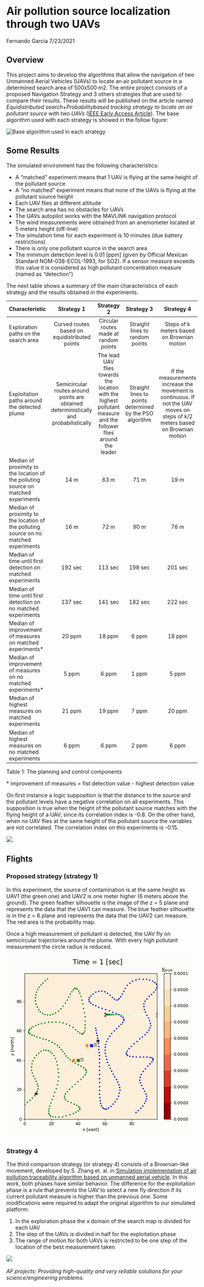 Air pollution source localization through two UAVs
================
Fernando Garcia
7/23/2021

## Overview

This project aims to develop the algorithms that allow the navigation of
two Unmanned Aerial Vehicles (UAVs) to locate an air pollutant source in
a determined search area of 500x500 m2. The entire project consists of a
proposed Navigation Strategy and 3 others strategies that are used to
compare their results. These results will be published on the article
named *Equidistributed search+Probabilitybased tracking strategy to
locate an air pollutant source with two UAVs* ([IEEE Early Access
Article](https://ieeexplore.ieee.org/search/searchresult.jsp?newsearch=true&queryText=Equidistributed%20search%2BProbability%20based%20tracking%20strategy%20to%20locate%20an%20air%20pollutant%20source%20with%20two%20UAVs)).
The base algorithm used with each strategy is showed in the follow
figure:

![Base algorithm used in each
strategy](./imgs/garci6_base_algorithm_for_the_experiments.svg)

## Some Results

The simulated environment has the following characteristics:

  - A “matched” experiment means that 1 UAV is flying at the same height
    of the pollutant source
  - A “no matched” experiment means that none of the UAVs is flying at
    the pollutant source height
  - Each UAV flies at different altitude
  - The search area has no obstacles for UAVs
  - The UAVs autopilot works with the MAVLINK navigation protocol
  - The wind measurements were obtained from an anemometer located at 5
    meters height (off-line)
  - The simulation time for each experiment is 10 minutes (due battery
    restrictions)
  - There is only one pollutant source in the search area
  - The minimum detection level is 0.01 \[ppm\] (given by Official
    Mexican Standard NOM-038-ECOL-1993, for SO2). If a sensor measure
    exceeds this value it is considered as high pollutant concentration
    measure (named as “detection”)

The next table shows a summary of the main characteristics of each
strategy and the results obtained in the experiments.

| Characteristic                                                                        |                                       Strategy 1                                       |                                                     Strategy 2                                                      |                        Strategy 3                        |                                                          Strategy 4                                                           |
| :------------------------------------------------------------------------------------ | :------------------------------------------------------------------------------------: | :-----------------------------------------------------------------------------------------------------------------: | :------------------------------------------------------: | :---------------------------------------------------------------------------------------------------------------------------: |
| Exploration paths on the search area                                                  |                     Curved routes based on equidistributed points                      |                                        Circular routes made at random points                                        |             Straight lines to random points              |                                          Steps of k meters based on Brownian motion                                           |
| Exploitation paths around the detected plume                                          | Semicircular routes around points are obtained deterministically and probabilistically | The lead UAV flies towards the location with the highest pollutant measure and the follower flies around the leader | Straight lines to points determined by the PSO algorithm | If the measurements increase the movement is continuous. If not the UAV moves on steps of k/2 meters based on Brownian motion |
| Median of proximity to the location of the polluting source on matched experiments    |                                          14 m                                          |                                                        63 m                                                         |                           71 m                           |                                                             19 m                                                              |
| Median of proximity to the location of the polluting source on no matched experiments |                                          16 m                                          |                                                        72 m                                                         |                           90 m                           |                                                             76 m                                                              |
| Median of time until first detection on matched experiments                           |                                        192 sec                                         |                                                       113 sec                                                       |                         198 sec                          |                                                            201 sec                                                            |
| Median of time until first detection on no matched experiments                        |                                        137 sec                                         |                                                       141 sec                                                       |                         182 sec                          |                                                            222 sec                                                            |
| Median of improvement of measures on matched experiments\*                            |                                         20 ppm                                         |                                                       18 ppm                                                        |                          6 ppm                           |                                                            18 ppm                                                             |
| Median of improvement of measures on no matched experiments\*                         |                                         5 ppm                                          |                                                        6 ppm                                                        |                          1 ppm                           |                                                             5 ppm                                                             |
| Median of highest measures on matched experiments                                     |                                         21 ppm                                         |                                                       19 ppm                                                        |                          7 ppm                           |                                                            20 ppm                                                             |
| Median of highest measures on no matched experiments                                  |                                         6 ppm                                          |                                                        6 ppm                                                        |                          2 ppm                           |                                                             6 ppm                                                             |

Table 1: The planning and control components

\* improvement of measures = fist detection value - highest detection
value

On first instance a logic supposition is that the distance to the source
and the pollutant levels have a negative correlation on all experiments.
This supposition is true when the height of the pollutant source matches
with the flying height of a UAV, since its correlation index is -0.8. On
the other hand, when no UAV flies at the same height of the pollutant
source the variables are not correlated. The correlation index on this
experiments is -0.15.

![](./imgs/garci16_correlation_dist_highest_measure.png)

## Flights

### Proposed strategy (strategy 1)

In this experiment, the source of contamination is at the same height as
UAV1 (the green one) and UAV2 is one meter higher (6 meters above the
ground). The green feather silhouette is the image of the z = 5 plane
and represents the data that the UAV1 can measure. The blue feather
silhouette is in the z = 6 plane and represents the data that the UAV2
can measure. The red area is the probability map.

Once a high measurement of pollutant is detected, the UAV fly on
semicircular trajectories around the plume. With every high pollutant
measurement the circle radius is reduced.

![](./imgs/prueba_1_altura_correcta.gif)

### Strategy 4

The third comparison strategy (or strategy 4) consists of a
Brownian-like movement, developed by S. Zhang et. al. in [Simulation
implementation of air pollution traceability algorithm based on unmanned
aerial
vehicle](https://iopscience.iop.org/article/10.1088/1755-1315/675/1/012012/pdf).
In this work, both phases have similar behavior. The difference for the
exploitation phase is a rule that prevents the UAV to select a new fly
direction if its current pollutant measure is higher than the previous
one. Some modifications were required to adapt the original algorithm to
our simulated platform:

1.  In the exploration phase the x domain of the search map is divided
    for each UAV
2.  The step of the UAVs is divided in half for the exploitation phase
3.  The range of motion for both UAVs is restricted to be one step of
    the location of the best measurement taken

![](./imgs/Strategy4_simulation.gif)

*AF projects: Providing high-quality and very reliable solutions for
your science/engineering problems.*

